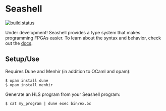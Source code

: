 # Seashell

[![build status](https://circleci.com/gh/cucapra/seashell.svg?style=shield)](https://circleci.com/gh/cucapra/seashell)

Under development! Seashell provides a type system that makes programming FPGAs easier. To learn about the syntax and behavior, check out the [docs](https://github.com/cucapra/seashell/wiki/Seashell-Syntax).

## Setup/Use

Requires Dune and Menhir (in addition to OCaml and opam):

	$ opam install dune
	$ opam install menhir

Generate an HLS program from your Seashell program:

	$ cat my_program | dune exec bin/ex.bc
